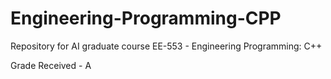# Engineering-Programming-CPP
Repository for AI graduate course EE-553 - Engineering Programming: C++

Grade Received - A
